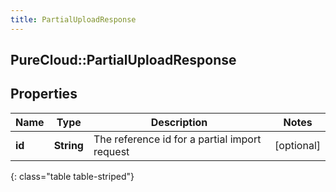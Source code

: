 ```yaml
---
title: PartialUploadResponse
---
```

## PureCloud::PartialUploadResponse

## Properties

|Name | Type | Description | Notes|
|------------ | ------------- | ------------- | -------------|
| **id** | **String** | The reference id for a partial import request | [optional] |
{: class="table table-striped"}


